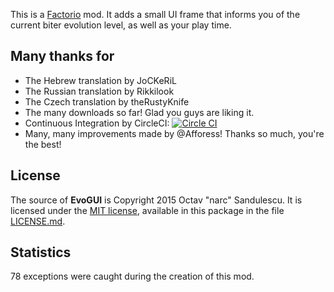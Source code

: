 This is a [Factorio](http://www.factorio.com/) mod. It adds a small UI frame
that informs you of the current biter evolution level, as well as your play
time.


## Many thanks for ##

* The Hebrew translation by JoCKeRiL
* The Russian translation by Rikkilook
* The Czech translation by theRustyKnife
* The many downloads so far! Glad you guys are liking it.
* Continuous Integration by CircleCI: [![Circle CI](https://circleci.com/gh/narc0tiq/evoGUI.svg?style=svg)](https://circleci.com/gh/narc0tiq/evoGUI)
* Many, many improvements made by @Afforess! Thanks so much, you're the best!


## License ##

The source of **EvoGUI** is Copyright 2015 Octav "narc" Sandulescu. It
is licensed under the [MIT license][mit], available in this package in the file
[LICENSE.md](LICENSE.md).

[mit]: http://opensource.org/licenses/mit-license.html


## Statistics ##

78 exceptions were caught during the creation of this mod.
